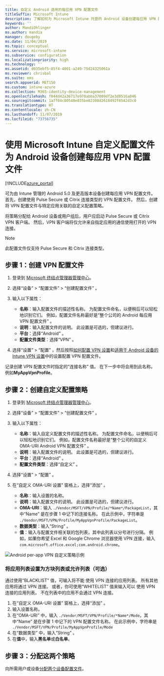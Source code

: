 ```yaml
---
title: 自定义 Android 适用的每应用 VPN 配置文件
titleSuffix: Microsoft Intune
description: 了解如何为 Microsoft Intune 托管的 Android 设备创建每应用 VPN 配置文件。
keywords: ''
author: MandiOhlinger
ms.author: mandia
manager: dougeby
ms.date: 11/04/2019
ms.topic: conceptual
ms.service: microsoft-intune
ms.subservice: configuration
ms.localizationpriority: high
ms.technology: ''
ms.assetid: d035ebf5-85f4-4001-a249-75d24325061a
ms.reviewer: chrisbal
ms.suite: ems
search.appverid: MET150
ms.custom: intune-azure
ms.collection: M365-identity-device-management
ms.openlocfilehash: f044d42a36717e970abba37009df2e3d0516a046
ms.sourcegitcommit: 1a7f04c80548e035be82308d2618492f6542d3c0
ms.translationtype: HT
ms.contentlocale: zh-CN
ms.lasthandoff: 11/07/2019
ms.locfileid: "73756735"
---
```

# <a name="use-a-microsoft-intune-custom-profile-to-create-a-per-app-vpn-profile-for-android-devices"></a>使用 Microsoft Intune 自定义配置文件为 Android 设备创建每应用 VPN 配置文件

[!INCLUDE[azure_portal](../includes/azure_portal.md)]

可为由 Intune 管理的 Android 5.0 及更高版本设备创建每应用 VPN 配置文件。 首先，创建使用 Pulse Secure 或 Citrix 连接类型的 VPN 配置文件。 然后，创建将 VPN 配置文件与特定应用关联的自定义配置策略。

将策略分配给 Android 设备或用户组后，用户应启动 Pulse Secure 或 Citrix VPN 客户端。 然后，VPN 客户端将仅允许来自指定应用的通信使用打开的 VPN 连接。

> [!NOTE]
>
> 此配置文件仅支持 Pulse Secure 和 Citrix 连接类型。

## <a name="step-1-create-a-vpn-profile"></a>步骤 1：创建 VPN 配置文件

1. 登录到 [Microsoft 终结点管理器管理中心](https://go.microsoft.com/fwlink/?linkid=2109431)。
2. 选择“设备”   > “配置文件”   > “创建配置文件”  。
3. 输入以下属性：

    - **名称**：输入配置文件的描述性名称。 为配置文件命名，以便稍后可以轻松地识别它们。 例如，配置文件名称最好是“整个公司的 Android 每应用 VPN 配置文件”  。
    - **说明**：输入配置文件的说明。 此设置是可选的，但建议进行。
    - **平台**：选择“Android”  。
    - **配置文件类型**：选择“VPN”  。

4. 选择“设置”   > “配置”  ，然后按照[如何配置 VPN 设置](vpn-settings-configure.md)和[适用于 Android 设备的 Intune VPN 设置](vpn-settings-android.md)中的设置配置 VPN 配置文件。

记录创建 VPN 配置文件时指定的“连接名称”  值。 在下一步中将会用到此名称。 例如**MyAppVpnProfile**。

## <a name="step-2-create-a-custom-configuration-policy"></a>步骤 2：创建自定义配置策略

1. 登录到 [Microsoft 终结点管理器管理中心](https://go.microsoft.com/fwlink/?linkid=2109431)。
2. 选择“设备”   > “配置文件”   > “创建配置文件”  。
3. 输入以下属性：

    - **名称**：输入自定义配置文件的描述性名称。 为配置文件命名，以便稍后可以轻松地识别它们。 例如，配置文件名称最好是“整个公司的自定义 OMA-URI Android VPN 配置文件”  。
    - **说明**：输入配置文件的说明。 此设置是可选的，但建议进行。
    - **平台**：选择“Android”  。
    - **配置文件类型**：选择“自定义”  。

4. 选择“设置”   > “配置”  。
5. 在“自定义 OMA-URI 设置”  窗格上，选择“添加”  。
    - **名称**：输入设置的名称。
    - **说明**：输入配置文件的说明。 此设置是可选的，但建议进行。
    - **OMA-URI**：输入 `./Vendor/MSFT/VPN/Profile/*Name*/PackageList`，其中“Name”  是在步骤 1 中记下的连接名称。 在此示例中，字符串是 `./Vendor/MSFT/VPN/Profile/MyAppVpnProfile/PackageList`。
    - **数据类型**：输入“String”  。
    - **值**：输入与配置文件相关联的包列表，其中此列表以分号进行分隔。 例如，如果你希望 Excel 和 Google Chrome 浏览器使用 VPN 连接，输入 `com.microsoft.office.excel;com.android.chrome`。

![Android per-app VPN 自定义策略示例](./media/android-pulse-secure-per-app-vpn/android_per_app_vpn_oma_uri.png)

### <a name="set-your-app-list-to-blacklist-or-whitelist-optional"></a>将应用列表设置为方块列表或允许列表（可选）

通过使用“BLACKLIST”  值，可输入将不能  使用 VPN 连接的应用列表。 所有其他应用将通过 VPN 连接。 或者，你可使用“WHITELIST”  值来输入可以  使用 VPN 连接的应用列表。 不在列表中的应用不会通过 VPN 连接。

1. 在“自定义 OMA-URI 设置”  窗格上，选择“添加”  。
2. 输入设置名称。
3. 在“OMA-URI”  中，输入 `./Vendor/MSFT/VPN/Profile/*Name*/Mode`，其中“Name”  是在步骤 1 中记下的 VPN 配置文件名称。 在此示例中，字符串是 `./Vendor/MSFT/VPN/Profile/MyAppVpnProfile/Mode`
4. 在“数据类型”  中，输入“String”  。
5. 在**值**中，输入**黑名单**或**白名单**。

## <a name="step-3-assign-both-policies"></a>步骤 3：分配这两个策略

向所需用户或设备[分配两个设备配置文件](device-profile-assign.md)。
